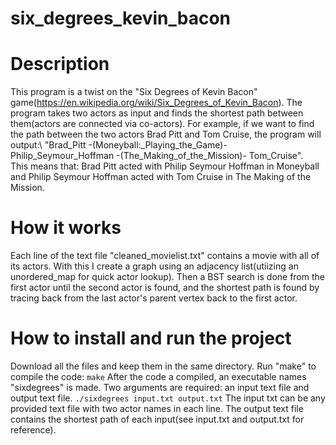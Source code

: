 # six_degrees_kevin_bacon

# Description

This program is a twist on the "Six Degrees of Kevin Bacon" game(https://en.wikipedia.org/wiki/Six_Degrees_of_Kevin_Bacon). The program takes two actors
as input and finds the shortest path between them(actors are connected via co-actors). For example, if we want to find the path between the two actors
Brad Pitt and Tom Cruise, the program will output:\ "Brad_Pitt -(Moneyball:_Playing_the_Game)- Philip_Seymour_Hoffman -(The_Making_of_the_Mission)- Tom_Cruise". \
This means that: Brad Pitt acted with Philip Seymour Hoffman in Moneyball and Philip Seymour Hoffman acted with Tom Cruise in The Making of the Mission.

# How it works

Each line of the text file "cleaned_movielist.txt" contains a movie with all of its actors. With this I create a graph using an adjacency list(utiizing an
unordered_map for quick actor lookup). Then a BST search is done from the first actor until the second actor is found, and the shortest path is found by
tracing back from the last actor's parent vertex back to the first actor.

# How to install and run the project

Download all the files and keep them in the same directory. Run "make" to compile the code:
    ```
    make
    ```
After the code a compiled, an executable names "sixdegrees" is made. Two arguments are required: an input text file and output text file.
    ```
    ./sixdegrees input.txt output.txt
    ```
The input txt can be any provided text file with two actor names in each line. The output text file contains the shortest path of each input(see input.txt
and output.txt for reference).

